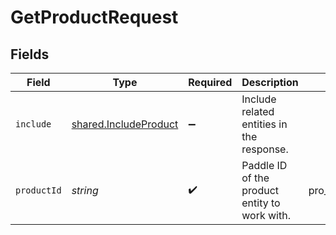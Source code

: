 # GetProductRequest


## Fields

| Field                                                          | Type                                                           | Required                                                       | Description                                                    | Example                                                        |
| -------------------------------------------------------------- | -------------------------------------------------------------- | -------------------------------------------------------------- | -------------------------------------------------------------- | -------------------------------------------------------------- |
| `include`                                                      | [shared.IncludeProduct](../../models/shared/includeproduct.md) | :heavy_minus_sign:                                             | Include related entities in the response.                      |                                                                |
| `productId`                                                    | *string*                                                       | :heavy_check_mark:                                             | Paddle ID of the product entity to work with.                  | pro_01gsz4vmqbjk3x4vvtafffd540                                 |